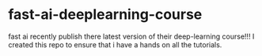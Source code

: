 # fast-ai-deeplearning-course
fast ai recently publish there latest version of their deep-learning course!!! I created this repo to ensure that i have a hands on all the tutorials.
